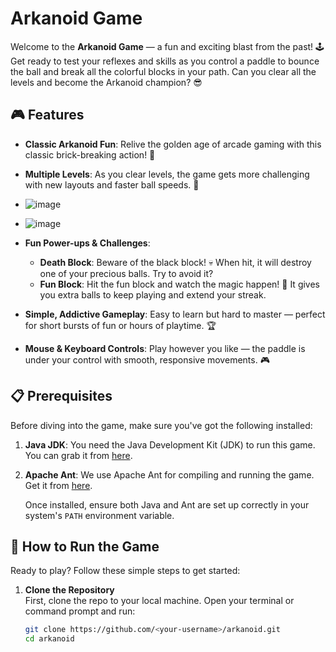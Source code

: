 # Arkanoid Game

Welcome to the **Arkanoid Game** — a fun and exciting blast from the past! 🕹️ Get ready to test your reflexes and skills as you control a paddle to bounce the ball and break all the colorful blocks in your path. Can you clear all the levels and become the Arkanoid champion? 😎

## 🎮 Features
- **Classic Arkanoid Fun**: Relive the golden age of arcade gaming with this classic brick-breaking action! 🚀
- **Multiple Levels**: As you clear levels, the game gets more challenging with new layouts and faster ball speeds. 🌟
- ![image](https://github.com/user-attachments/assets/d2c6f032-e6f2-4c53-a415-a751c75c2843)
- ![image](https://github.com/user-attachments/assets/2f130226-be03-4937-9b59-d751e5e12906)


- **Fun Power-ups & Challenges**:
  - **Death Block**: Beware of the black block! 💀 When hit, it will destroy one of your precious balls. Try to avoid it?
  - **Fun Block**: Hit the fun block and watch the magic happen! 🎉 It gives you extra balls to keep playing and extend your streak.
- **Simple, Addictive Gameplay**: Easy to learn but hard to master — perfect for short bursts of fun or hours of playtime. 🏆
- **Mouse & Keyboard Controls**: Play however you like — the paddle is under your control with smooth, responsive movements. 🎮
  

## 📋 Prerequisites

Before diving into the game, make sure you've got the following installed:

1. **Java JDK**: You need the Java Development Kit (JDK) to run this game. You can grab it from [here](https://www.oracle.com/java/technologies/javase-jdk11-downloads.html).
   
2. **Apache Ant**: We use Apache Ant for compiling and running the game. Get it from [here](https://ant.apache.org/bindownload.cgi).

   Once installed, ensure both Java and Ant are set up correctly in your system's `PATH` environment variable.

## 🚀 How to Run the Game

Ready to play? Follow these simple steps to get started:

1. **Clone the Repository**  
   First, clone the repo to your local machine. Open your terminal or command prompt and run:
   ```bash
   git clone https://github.com/<your-username>/arkanoid.git
   cd arkanoid
